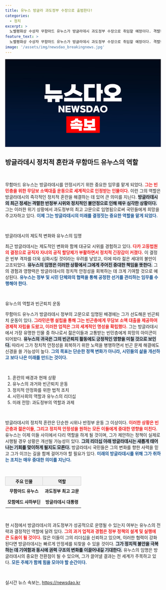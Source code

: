 ```yaml
---
title: 유누스 방글라 과도정부 수장으로 출범한다!
categories:
  - 정치
excerpt: >
  노벨평화상 수상자 무함마드 유누스가 방글라데시 과도정부 수장으로 취임할 예정이다. 격렬한 반정부 시위 속, 그는 혼란을 수습하고 공정한 총선을 이끌어낼 수 있을지 주목된다.
feature_text: >
  노벨평화상 수상자 무함마드 유누스가 방글라데시 과도정부 수장으로 취임할 예정이다. 격렬한 반정부 시위 속, 그는 혼란을 수습하고 공정한 총선을 이끌어낼 수 있을지 주목된다.
image: '/assets/img/newsdao_breakingnews.jpg'
---
```


<p><img src="/assets/img/newsdao_breakingnews.jpg" alt="cryptoinkorea 속보" /></p>

<h2 data-ke-size="size26">방글라데시 정치적 혼란과 무함마드 유누스의 역할</h2>

<p data-ke-size="size16">&nbsp;</p>

<p>무함마드 유누스는 방글라데시를 안정시키기 위한 중요한 임무를 맡게 되었다. <b><span style="color: #ee2323;">그는 빈민층을 위한 무담보 소액대출 운동으로 세계적으로 인정받는 인물이다.</span></b> 이런 그의 역할은 방글라데시의 즉각적인 정치적 혼란을 해결하는 데 있어 큰 의미를 지닌다. <b><span style="background-color: #21538527;">방글라데시의 최근 정세는 격렬한 반정부 시위와 정치적인 불안정으로 인해 매우 심각한 상황이다.</span></b> 그는 이러한 위기 상황에서 과도정부의 최고 고문으로 임명됨으로써 국민들에게 희망을 주고자하고 있다. <b><span style="color: #1a5490;">이제 그는 방글라데시의 미래를 결정짓는 중요한 역할을 맡게 되었다.</span></b></p>

<p data-ke-size="size16">&nbsp;</p>

<p>방글라데시의 제도적 변화와 유누스의 임명</p>

<p>최근 방글라데시는 제도적인 변화와 함께 대규모 시위를 경험하고 있다. <b><span style="color: #ee2323;">다카 고등법원의 결정으로 공직자 자녀의 공직 할당제가 부활하면서 정치적 긴장감이 커졌다.</span></b> 이 결정은 빈부 격차를 더욱 심화시킬 것이라는 우려를 낳았고, 이에 따라 젊은 세대의 불만이 고조되었다. <b><span style="background-color: #21538527;">유누스의 임명은 이러한 상황에서 그에게 주어진 중대한 책임을 뜻한다.</span></b> 그의 경험과 영향력은 방글라데시의 정치적 안정성을 회복하는 데 크게 기여할 것으로 예상된다. <b><span style="color: #1a5490;">유누스는 정부 및 시민 단체와의 협력을 통해 공정한 선거를 관리하는 임무를 수행해야 한다.</span></b></p>

<p data-ke-size="size16">&nbsp;</p>

<p>유누스의 역할과 빈곤퇴치 운동</p>

<p>무함마드 유누스가 방글라데시 정부의 고문으로 임명된 배경에는 그가 선도해온 빈곤퇴치 운동이 있다. <b><span style="color: #ee2323;">그라민은행 설립을 통해 그는 빈곤층에게 무담보 소액 대출을 제공하여 경제적 자립을 도왔고, 이러한 업적은 그의 세계적인 명성을 확립했다.</span></b> 그는 방글라데시에서 가장 유명한 인물 중 하나로서 젊은이들과 고통받는 빈민층에게 희망의 아이콘이 되어왔다. <b><span style="background-color: #21538527;">유누스의 귀국은 그의 빈곤퇴치 활동에도 긍정적인 영향을 미칠 것으로 보인다.</span></b> 따라서 그가 정치적 안정성을 회복하기 위한 노력을 병행하면서 빈곤 문제 해결에도 신경을 쓸 가능성이 높다. <b><span style="color: #1a5490;">그의 목표는 단순한 정책 변화가 아니라, 시민들의 삶을 개선하고 보다 나은 미래를 만드는 것이다.</span></b></p>

<p data-ke-size="size16">&nbsp;</p>

<ol>
    <li>혼란의 배경과 현재 상황</li>
    <li>유누스의 과거와 빈곤퇴치 운동</li>
    <li>정치적 안정화를 위한 법적 조치</li>
    <li>시민사회의 역할과 유누스의 리더십</li>
    <li>미래 전망: 과도정부의 역할과 과제</li>
</ol>

<p data-ke-size="size16">&nbsp;</p>

<p>방글라데시의 정치적 혼란은 단순한 시위나 반정부 운동 그 이상이다. <b><span style="color: #ee2323;">이러한 상황은 빈곤층과 젊은이들, 그리고 정치적 안정성을 원하는 모든 이들에게 중대한 영향을 미친다.</span></b> 유누스는 이제 이들 사이에서 다리 역할을 하게 될 것이며, 그가 제안하는 정책이 실제로 시행될 경우 상황은 개선될 가능성이 있다. <b><span style="background-color: #21538527;">그의 리더십 아래 방글라데시는 새롭게 태어나는 기회를 맞이하게 될지도 모른다.</span></b> 방글라데시 국민들은 그의 변화를 향한 사력을 믿고 그가 이끄는 길을 함께 걸어가야 할 필요가 있다. <b><span style="color: #1a5490;">미래의 방글라데시를 위해 그가 취하는 조치는 매우 중대한 의미를 지닌다.</span></b></p>

<p data-ke-size="size16">&nbsp;</p>

<table style="width: 100%; border-collapse: collapse;">
    <tr>
        <th style="text-align: center; border: 1px solid #ccc; background-color: #f2f2f2;">주요 인물</th>
        <th style="text-align: center; border: 1px solid #ccc; background-color: #f2f2f2;">역할</th>
    </tr>
    <tr>
        <td style="text-align: center; height: 30px;"><b>무함마드 유누스</b></td>
        <td style="text-align: center; height: 30px;"><b>과도정부 최고 고문</b></td>
    </tr>
    <tr>
        <td style="text-align: center; height: 30px;"><b>모함메드 샤하부딘</b></td>
        <td style="text-align: center; height: 30px;"><b>방글라데시 대통령</b></td>
    </tr>
</table>

<p data-ke-size="size16">&nbsp;</p>

<p>현 시점에서 방글라데시의 과도정부가 성공적으로 운영될 수 있는지 여부는 유누스의 전략과 결정적인 역할에 달려 있다. <b><span style="color: #ee2323;">그의 과거 업적과 경험은 정부 정책의 설계 및 실행에 큰 도움이 될 것이다.</span></b> 많은 이들이 그의 리더십을 신뢰하고 있으며, 이러한 협력이 강화된다면 방글라데시는 빠르게 안정세를 되찾을 수 있을 것이다. <b><span style="background-color: #21538527;">그가 정치적 불안을 극복하는 데 기여함과 동시에 권력 구조의 변화를 이끌어내길 기대한다.</span></b> 유누스의 임명은 방글라데시의 중요한 전환점이 될 수 있으며, 그가 끌어낼 결과는 전 세계가 주목하고 있다. <b><span style="color: #1a5490;">모든 주체가 함께 힘을 모아야 할 순간이다.</span></b></p>

<p data-ke-size="size16">&nbsp;</p>
실시간 뉴스 속보는, <a href="https://newsdao.kr" rel="dofollow">https://newsdao.kr</a>


